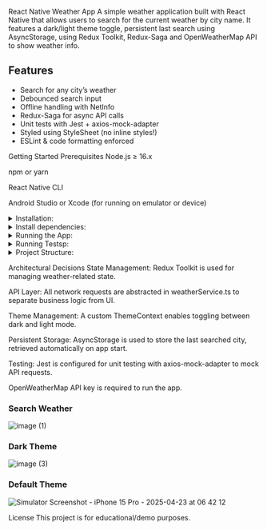 
React Native Weather App
A simple weather application built with React Native that allows users to search for the current weather by city name. It features a dark/light theme toggle, persistent last search using AsyncStorage, using Redux Toolkit, Redux-Saga and OpenWeatherMap API to show weather info.


## Features

- Search for any city’s weather
- Debounced search input
- Offline handling with NetInfo
- Redux-Saga for async API calls
- Unit tests with Jest + axios-mock-adapter
- Styled using StyleSheet (no inline styles!)
- ESLint & code formatting enforced

Getting Started
Prerequisites
Node.js ≥ 16.x

npm or yarn

React Native CLI

Android Studio or Xcode (for running on emulator or device)
<details> <summary>Installation:</summary>
Clone the repository or unzip the folder.


git clone https://github.com/your-username/react-native-weather-app.git
cd react-native-weather-app
</details>
<details> <summary>Install dependencies:</summary>

npm install
# or
yarn
Install iOS pods (only for macOS):


cd ios && pod install && cd ..
Create a .env file in the root and add your OpenWeatherMap API key:



API_KEY=your_api_key_here
</details>
<details> <summary>Running the App:</summary>
Android:

npx react-native run-android
iOS (macOS only):

npx react-native run-ios
</details>
<details> <summary> Running Testsp:</summary>

npx jest
</details>
<details> <summary> Project Structure:</summary>

src/
├── components/        # Reusable UI components
├── hooks/             # Custom hooks
├── redux/             # State management
├── screens/           # App screens
├── services/          # API calls
├── styles/            # Shared styles
├── theme/             # Theme context
├── utils/             # Helper functions
└── types/             # TypeScript interfaces
</details>

Architectural Decisions
State Management: Redux Toolkit is used for managing weather-related state.

API Layer: All network requests are abstracted in weatherService.ts to separate business logic from UI.

Theme Management: A custom ThemeContext enables toggling between dark and light mode.

Persistent Storage: AsyncStorage is used to store the last searched city, retrieved automatically on app start.

Testing: Jest is configured for unit testing with axios-mock-adapter to mock API requests.

OpenWeatherMap API key is required to run the app.



### Search Weather

![image (1)](https://github.com/user-attachments/assets/dc274c7b-008f-49cf-a62f-d7175153e269)



### Dark Theme

![image (3)](https://github.com/user-attachments/assets/29a82cdc-1be3-4f75-b4f3-dcc50ee4c05f)



### Default Theme

![Simulator Screenshot - iPhone 15 Pro - 2025-04-23 at 06 42 12](https://github.com/user-attachments/assets/fb765b9b-378b-4eaa-ba90-90f91ad21fb2)


License
This project is for educational/demo purposes.

